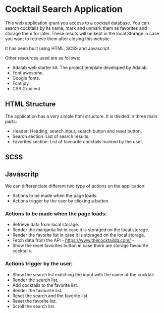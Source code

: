 # Cocktail Search Application

This web application grant you access to a cocktail database. You can search cocktails by its name, mark and unmark them as favorites and storage them for later. These resuts will be kept in the local Storage in case you want to retrieve them after closing this website. 

It has been built using HTML, SCSS and Javascript. 

Other resources used are as follows:  
- Adalab web starter kit: The project template developed by Adalab. 
- Font awesome. 
- Google fonts. 
- Font joy 
- CSS Gradient

## HTML Structure 

The application has a very simple html structure. It is divided in three main parts: 
- Header: Heading, search input, search button and reset button. 
- Search section: List of search results. 
- Favorites section: List of favourite cocktails marked by the user. 

## SCSS 



## Javascritp 

We can differenciate different two type of actions on the application: 

- Actions to be made when the page loads: 
- Actions trigger by the user by clicking a button. 

### Actions to be made when the page loads: 

- Retrieve data from local storage. 
- Render the margarita list in case it is storaged on the local storage. 
- Render the favorite list in case it is storaged on the local storage. 
- Fetch data from the  API - https://www.thecocktaildb.com/ -
- Show the reset favorites button in case there are storage favourite cocktails. 

### Actions trigger by the user:
- Show the search list matching the input with the name of the cocktail. 
- Render the search list. 
- Add cocktails to the favorite list. 
- Render the favourite list. 
- Reset the search and the favorite list. 
- Reset the favorite list.
- Scroll the search list.



